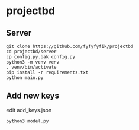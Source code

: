 # projectbd

## Server
```
git clone https://github.com/fyfyfyfik/projectbd
cd projectbd/server
cp config.py.bak config.py
python3 -m venv venv
. venv/bin/activate
pip install -r requirements.txt
python main.py
```

## Add new keys
edit add_keys.json
```
python3 model.py
```
